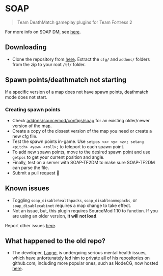 # SOAP

> Team DeathMatch gameplay plugins for Team Fortress 2

For more info on SOAP DM, see [here](http://comp.tf/wiki/DM).

## Downloading

-   Clone the repository from [here](https://github.com/sapphonie/SOAP-TF2DM/archive/master.zip). Extract the `cfg/` and `addons/` folders from the zip to your root `/tf/` folder.

## Spawn points/deathmatch not starting

If a specific version of a map does not have spawn points, deathmatch mode does not start.

### Creating spawn points

-   Check [addons/sourcemod/configs/soap](https://github.com/sapphonie/SOAP-TF2DM/tree/master/addons/sourcemod/configs/soap) for an existing older/newer version of the map.
-   Create a copy of the closest version of the map you need or create a new cfg file.
-   Test the spawn points in-game. Use `setpos <x> <y> <z>; setang <pitch> <yaw> <roll>;` to teleport to each spawn point.
-   To add new spawn points, move to the desired spawn point and use `getpos` to get your current position and angle.
-   Finally, test on a server with SOAP-TF2DM to make sure SOAP-TF2DM can parse the file.
-   Submit a pull request 🙂

## Known issues

-   Toggling `soap_disablehealthpacks`, `soap_disableammopacks`, or `soap_disablecabinet` requires a map change to take effect.
-   Not an issue, but, this plugin requires SourceMod 1.10 to function. If you are using an older version, __it will not load__.

Report other issues [here](https://github.com/sapphonie/SOAP-TF2DM/issues/new).

## What happened to the old repo?
-   The developer, [Lange](https://github.com/Lange), is undergoing serious mental health issues, which have unfortunately led him to private all of his repositories on github.com, including more popular ones, such as NodeCG, now hosted [here](https://github.com/nodecg/nodecg).
